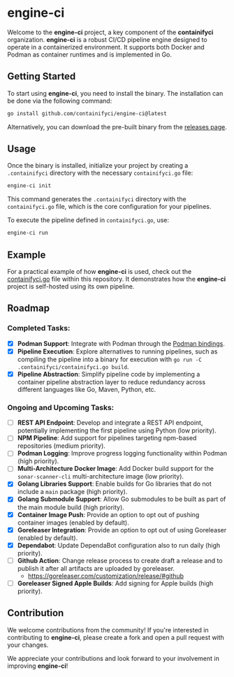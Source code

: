 # engine-ci

Welcome to the **engine-ci** project, a key component of the **containifyci** organization. **engine-ci** is a robust CI/CD pipeline engine designed to operate in a containerized environment. It supports both Docker and Podman as container runtimes and is implemented in Go.

## Getting Started

To start using **engine-ci**, you need to install the binary. The installation can be done via the following command:

```bash
go install github.com/containifyci/engine-ci@latest
```

Alternatively, you can download the pre-built binary from the [releases page](https://github.com/containifyci/engine-ci/releases).

## Usage

Once the binary is installed, initialize your project by creating a `.containifyci` directory with the necessary `containifyci.go` file:

```bash
engine-ci init
```

This command generates the `.containifyci` directory with the `containifyci.go` file, which is the core configuration for your pipelines.

To execute the pipeline defined in `containifyci.go`, use:

```bash
engine-ci run
```

## Example

For a practical example of how **engine-ci** is used, check out the [containifyci.go](./.containifyci/containifyci.go) file within this repository. It demonstrates how the **engine-ci** project is self-hosted using its own pipeline.

## Roadmap

### Completed Tasks:
- [x] **Podman Support**: Integrate with Podman through the [Podman bindings](https://github.com/containers/podman/tree/main/pkg/bindings).
- [x] **Pipeline Execution**: Explore alternatives to running pipelines, such as compiling the pipeline into a binary for execution with `go run -C .containifyci/containifyci.go build`.
- [x] **Pipeline Abstraction**: Simplify pipeline code by implementing a container pipeline abstraction layer to reduce redundancy across different languages like Go, Maven, Python, etc.

### Ongoing and Upcoming Tasks:
- [ ] **REST API Endpoint**: Develop and integrate a REST API endpoint, potentially implementing the first pipeline using Python (low priority).
- [ ] **NPM Pipeline**: Add support for pipelines targeting npm-based repositories (medium priority).
- [ ] **Podman Logging**: Improve progress logging functionality within Podman (high priority).
- [ ] **Multi-Architecture Docker Image**: Add Docker build support for the `sonar-scanner-cli` multi-architecture image (low priority).
- [x] **Golang Libraries Support**: Enable builds for Go libraries that do not include a `main` package (high priority).
- [x] **Golang Submodule Support**: Allow Go submodules to be built as part of the main module build (high priority).
- [x] **Container Image Push**: Provide an option to opt out of pushing container images (enabled by default).
- [x] **Goreleaser Integration**: Provide an option to opt out of using Goreleaser (enabled by default).
- [x] **Dependabot**: Update DependaBot configuration also to run daily (high priority).
- [ ] **Github Action**: Change release process to create draft a release and to publish it after all artifacts are uploaded by goreleaser.
  - https://goreleaser.com/customization/release/#github
- [ ] **Goreleaser Signed Apple Builds**: Add signing for Apple builds (high priority).

## Contribution

We welcome contributions from the community! If you're interested in contributing to **engine-ci**, please create a fork and open a pull request with your changes.

We appreciate your contributions and look forward to your involvement in improving **engine-ci**!
